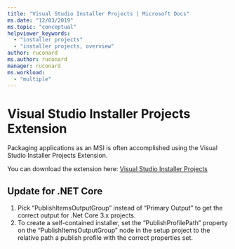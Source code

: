 ```yaml
---
title: "Visual Studio Installer Projects | Microsoft Docs"
ms.date: "12/03/2019"
ms.topic: "conceptual"
helpviewer_keywords:
  - "installer projects"
  - "installer projects, overview"
author: ruconard
ms.author: ruconard
manager: ruconard
ms.workload:
  - "multiple"
---
```

# Visual Studio Installer Projects Extension

Packaging applications as an MSI is often accomplished using the Visual Studio Installer Projects Extension.

You can download the extension here:
[Visual Studio Installer Projects](https://marketplace.visualstudio.com/items?itemName=VisualStudioClient.MicrosoftVisualStudio2017InstallerProjects)

## Update for .NET Core
1. Pick “PublishItemsOutputGroup” instead of “Primary Output” to get the correct output for .Net Core 3.x projects.
2. To create a self-contained installer, set the “PublishProfilePath” property on the “PublishItemsOutputGroup” node in the setup project to the relative path a publish profile with the correct properties set.
